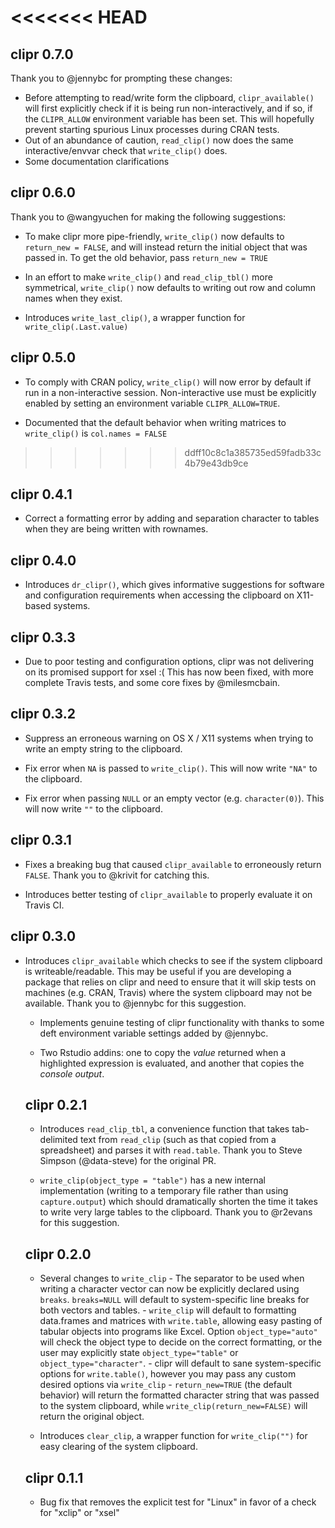 <<<<<<< HEAD
=======
## clipr 0.7.0

Thank you to @jennybc for prompting these changes:

- Before attempting to read/write form the clipboard, `clipr_available()` will first explicitly check if it is being run non-interactively, and if so, if the `CLIPR_ALLOW` environment variable has been set. This will hopefully prevent starting spurious Linux processes during CRAN tests.
- Out of an abundance of caution, `read_clip()` now does the same interactive/envvar check that `write_clip()` does.
- Some documentation clarifications

## clipr 0.6.0

Thank you to @wangyuchen for making the following suggestions:

- To make clipr more pipe-friendly, `write_clip()` now defaults to `return_new = FALSE`, and will instead return the initial object that was passed in. To get the old behavior, pass `return_new = TRUE` 

- In an effort to make `write_clip()` and `read_clip_tbl()` more symmetrical, `write_clip()` now defaults to writing out row and column names when they exist.

- Introduces `write_last_clip()`, a wrapper function for `write_clip(.Last.value)`

## clipr 0.5.0

- To comply with CRAN policy, `write_clip()` will now error by default if run in
a non-interactive session. Non-interactive use must be explicitly enabled by
setting an environment variable `CLIPR_ALLOW=TRUE`.

- Documented that the default behavior when writing matrices to `write_clip()`
is `col.names = FALSE`

>>>>>>> ddff10c8c1a385735ed59fadb33c4b79e43db9ce
## clipr 0.4.1

- Correct a formatting error by adding and separation character to tables when
they are being written with rownames.

## clipr 0.4.0

- Introduces `dr_clipr()`, which gives informative suggestions for software and
configuration requirements when accessing the clipboard on X11-based systems.

## clipr 0.3.3

- Due to poor testing and configuration options, clipr was not delivering on its
promised support for xsel :( This has now been fixed, with more complete Travis 
tests, and some core fixes by @milesmcbain.

## clipr 0.3.2

- Suppress an erroneous warning on OS X / X11 systems when trying to write an 
empty string to the clipboard.

- Fix error when `NA` is passed to `write_clip()`. This will now write `"NA"` to
the clipboard.

- Fix error when passing `NULL` or an empty vector (e.g. `character(0)`). This 
will now write `""` to the clipboard.

## clipr 0.3.1

- Fixes a breaking bug that caused `clipr_available` to erroneously return 
`FALSE`. Thank you to @krivit for catching this.

- Introduces better testing of `clipr_available` to properly evaluate it on 
Travis CI.

## clipr 0.3.0

- Introduces `clipr_available` which checks to see if the system clipboard is 
writeable/readable. This may be useful if you are developing a package that 
relies on clipr and need to ensure that it will skip tests on machines (e.g. 
CRAN, Travis) where the system clipboard may not be available. Thank you to
@jennybc for this suggestion.
  
  - Implements genuine testing of clipr functionality with thanks to some deft 
  environment variable settings added by @jennybc.
  
  - Two Rstudio addins: one to copy the _value_ returned when a highlighted 
  expression is evaluated, and another that copies the _console output_.
  
  ## clipr 0.2.1
  
  - Introduces `read_clip_tbl`, a convenience function that takes tab-delimited 
  text from `read_clip` (such as that copied from a spreadsheet) and parses it 
  with `read.table`. Thank you to Steve Simpson (@data-steve) for the original 
  PR.
  
  - `write_clip(object_type = "table")` has a new internal implementation 
  (writing to a temporary file rather than using `capture.output`) which should 
  dramatically shorten the time it takes to write very large tables to the 
  clipboard. Thank you to @r2evans for this suggestion.
  
  ## clipr 0.2.0
  
  - Several changes to `write_clip` - The separator to be used when writing a 
  character vector can now be explicitly declared using `breaks`. `breaks=NULL` 
  will default to system-specific line breaks for both vectors and tables. - 
  `write_clip` will default to formatting data.frames and matrices with 
  `write.table`, allowing easy pasting of tabular objects into programs like 
  Excel. Option `object_type="auto"` will check the object type to decide on the
  correct formatting, or the user may explicitly state `object_type="table"` or 
  `object_type="character"`. - clipr will default to sane system-specific 
  options for `write.table()`, however you may pass any custom desired options 
  via `write_clip` - `return_new=TRUE` (the default behavior) will return the 
  formatted character string that was passed to the system clipboard, while 
  `write_clip(return_new=FALSE)` will return the original object.
  
  - Introduces `clear_clip`, a wrapper function for `write_clip("")` for easy 
  clearing of the system clipboard.
  
  ## clipr 0.1.1
  
  - Bug fix that removes the explicit test for "Linux" in favor of a check for 
  "xclip" or "xsel"
